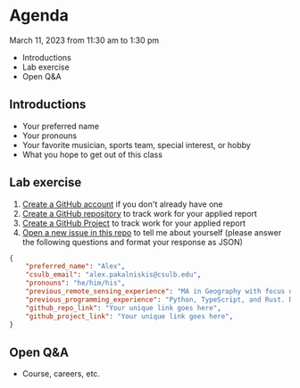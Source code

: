 # Agenda
March 11, 2023 from 11:30 am to 1:30 pm
* Introductions
* Lab exercise
* Open Q&A

## Introductions
* Your preferred name
* Your pronouns
* Your favorite musician, sports team, special interest, or hobby
* What you hope to get out of this class

## Lab exercise
1. [Create a GitHub account](https://github.com/join) if you don't already have one
1. [Create a GitHub repository](https://docs.github.com/en/get-started/quickstart/create-a-repo) to track work for your applied report
2. [Create a GitHub Project](https://docs.github.com/en/issues/planning-and-tracking-with-projects/learning-about-projects/quickstart-for-projects) to track work for your applied report
3. [Open a new issue in this repo](https://github.com/alex-pakalniskis/gisc606-spring2023/issues/new) to tell me about yourself (please answer the following questions and format your response as JSON)

``` json
{
    "preferred_name": "Alex",
    "csulb_email": "alex.pakalniskis@csulb.edu",
    "pronouns": "he/him/his",
    "previous_remote_sensing_experience": "MA in Geography with focus on UAV remote sensing of vegetation change. Data collection in SoCal and Mali, West Africa.",
    "previous_programming_experience": "Python, TypeScript, and Rust. Data engineering and CI/CD (Jenkins, GitHub Actions).",
    "github_repo_link": "Your unique link goes here",
    "github_project_link": "Your unique link goes here",
}
```

## Open Q&A
* Course, careers, etc.
